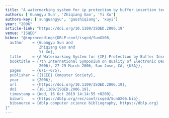 ```yaml
---
title: "A watermarking system for ip protection by buffer insertion technique"
authors: ['Guangyu Sun', 'Zhiqiang Gao', 'Yi Xu']
authors-key: ['sunguangyu', 'gaozhiqiang', 'xuyi']
year: "2006"
article-link: "https://doi.org/10.1109/ISQED.2006.19"
venue: "ISQED"
bibex: "@inproceedings{DBLP:conf/isqed/SunGX06,
  author    = {Guangyu Sun and
               Zhiqiang Gao and
               Yi Xu},
  title     = {A Watermarking System for {IP} Protection by Buffer Insertion Technique},
  booktitle = {7th International Symposium on Quality of Electronic Design {(ISQED}
               2006), 27-29 March 2006, San Jose, CA, {USA}},
  pages     = {671--675},
  publisher = {{IEEE} Computer Society},
  year      = {2006},
  url       = {https://doi.org/10.1109/ISQED.2006.19},
  doi       = {10.1109/ISQED.2006.19},
  timestamp = {Wed, 16 Oct 2019 14:14:55 +0200},
  biburl    = {https://dblp.org/rec/conf/isqed/SunGX06.bib},
  bibsource = {dblp computer science bibliography, https://dblp.org}
}"
---
```

